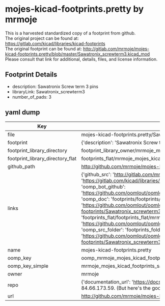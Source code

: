 # mojes-kicad-footprints.pretty by mrmoje  
This is a harvested standardized copy of a footprint from github.  
The original project can be found at:  
https://gitlab.com/kicad/libraries/kicad-footprints  
The original footprint can be found at:
http://gitlab.com/mrmoje/mojes-kicad-footprints.pretty/blob/master/Sawatronix_screwterm3.kicad_mod
Please consult that link for additional, details, files, and license information.  
## Footprint Details
* description: Sawatronix Screw term 3 pins  
* libraryLink: Sawatronix_screwterm3  
* number_of_pads: 3  
## yaml dump  
| Key | Value |  
| --- | --- |  
| file | mojes-kicad-footprints.pretty/Sawatronix_screwterm3.kicad_mod |  
| footprint | {'description': 'Sawatronix Screw term 3 pins', 'libraryLink': 'Sawatronix_screwterm3', 'number_of_pads': 3} |  
| footprint_library_directory | footprint_library_owner/mrmoje_mojes-kicad-footprints.pretty |  
| footprint_library_directory_flat | footprints_flat/mrmoje_mojes_kicad_footprints_sawatronix_screwterm3/working |  
| github_path | http://github.com/mrmoje/mojes-kicad-footprints.pretty/blob/master/Sawatronix_screwterm3.kicad_mod |  
| links | {'github_src': 'http://gitlab.com/mrmoje/mojes-kicad-footprints.pretty/blob/master/Sawatronix_screwterm3.kicad_mod', 'github_src_repo': 'https://gitlab.com/kicad/libraries/kicad-footprints', 'oomp_bot': 'footprints/mrmoje_mojes_kicad_footprints_sawatronix_screwterm3/working', 'oomp_bot_github': 'https://github.com/oomlout/oomlout_oomp_footprint_bot/tree/main/footprints/mrmoje_mojes_kicad_footprints_sawatronix_screwterm3/working', 'oomp_doc': 'footprints/footprints/mrmoje/mojes-kicad-footprints/Sawatronix_screwterm3/working/', 'oomp_doc_github': 'https://github.com/oomlout/oomlout_oomp_footprint_doc/tree/main/footprints/footprints/mrmoje/mojes-kicad-footprints/Sawatronix_screwterm3/working', 'oomp_src_flat': 'footprints_flat/footprints_flat/mrmoje_mojes_kicad_footprints_sawatronix_screwterm3/working', 'oomp_src_flat_github': 'https://github.com/oomlout/oomlout_oomp_footprint_src/tree/main/footprints_flat/mrmoje_mojes_kicad_footprints_sawatronix_screwterm3/working', 'oomp_src_folder': 'footprints_folder/footprints_folder/mrmoje/mojes-kicad-footprints/Sawatronix_screwterm3/working', 'oomp_src_folder_github': 'https://github.com/oomlout/oomlout_oomp_footprint_src/tree/main/footprints_folder/mrmoje/mojes-kicad-footprints/Sawatronix_screwterm3/working'} |  
| name | mojes-kicad-footprints.pretty |  
| oomp_key | oomp_mrmoje_mojes_kicad_footprints_sawatronix_screwterm3 |  
| oomp_key_simple | mrmoje_mojes_kicad_footprints_sawatronix_screwterm3 |  
| owner | mrmoje |  
| repo | {'documentation_url': 'https://docs.github.com/rest/overview/resources-in-the-rest-api#rate-limiting', 'message': "API rate limit exceeded for 84.66.173.59. (But here's the good news: Authenticated requests get a higher rate limit. Check out the documentation for more details.)"} |  
| url | http://github.com/mrmoje/mojes-kicad-footprints.pretty |  


